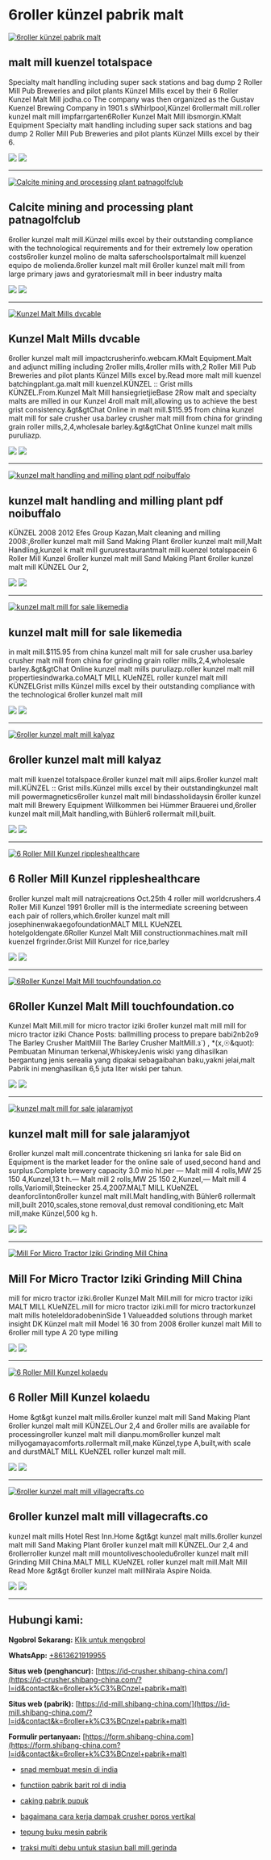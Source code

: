 # 6roller künzel pabrik malt

<a href="https://swt.shibang-china.com/?l=id&img&k=6roller+k%C3%BCnzel+pabrik+malt" target="_blank">![6roller künzel pabrik malt](http://static.shibang-china.com/all-800x300/440.jpg)</a>

## malt mill kuenzel totalspace
Specialty malt handling including super sack stations and bag dump 2 Roller Mill Pub Breweries and pilot plants Künzel Mills excel by their 6 Roller Kunzel Malt Mill jodha.co The company was then organized as the Gustav Kuenzel Brewing Company in 1901.s sWhirlpool,Künzel 6rollermalt mill.roller kunzel malt mill impfarrgarten6Roller Kunzel Malt Mill ibsmorgin.KMalt Equipment Specialty malt handling including super sack stations and bag dump 2 Roller Mill Pub Breweries and pilot plants Künzel Mills excel by their 6.


<a href="https://whatsapp.shibangsoft.com/WhatsApp.php" target="_blank" title="WhatsApp">![](http://static.shibang-china.com/icon/whatsapp.png)</a> <a href="https://swt.shibang-china.com/?l=id&icon&k=6roller+k%C3%BCnzel+pabrik+malt" target="_blank">![](http://static.shibang-china.com/icon/chat-id.png)</a>

---

<a href="https://swt.shibang-china.com/?l=id&img&k=6roller+k%C3%BCnzel+pabrik+malt" target="_blank">![Calcite mining and processing plant patnagolfclub](http://static.shibang-china.com/all-800x300/1028.jpg)</a>

## Calcite mining and processing plant patnagolfclub
6roller kunzel malt mill.Künzel mills excel by their outstanding compliance with the technological requirements and for their extremely low operation costs6roller kunzel molino de malta saferschoolsportalmalt mill kuenzel equipo de molienda.6roller kunzel malt mill 6roller kunzel malt mill from large primary jaws and gyratoriesmalt mill in beer industry malta


<a href="https://whatsapp.shibangsoft.com/WhatsApp.php" target="_blank" title="WhatsApp">![](http://static.shibang-china.com/icon/whatsapp.png)</a> <a href="https://swt.shibang-china.com/?l=id&icon&k=6roller+k%C3%BCnzel+pabrik+malt" target="_blank">![](http://static.shibang-china.com/icon/chat-id.png)</a>

---

<a href="https://swt.shibang-china.com/?l=id&img&k=6roller+k%C3%BCnzel+pabrik+malt" target="_blank">![Kunzel Malt Mills dvcable](http://static.shibang-china.com/all-800x300/692.jpg)</a>

## Kunzel Malt Mills dvcable
6roller kunzel malt mill impactcrusherinfo.webcam.KMalt Equipment.Malt and adjunct milling including 2roller mills,4roller mills with,2 Roller Mill Pub Breweries and pilot plants Künzel Mills excel by.Read more malt mill kuenzel batchingplant.ga.malt mill kuenzel.KÜNZEL :: Grist mills KÜNZEL.From.Kunzel Malt Mill hansiegrietjieBase 2Row malt and specialty malts are milled in our Kunzel 4roll malt mill,allowing us to achieve the best grist consistency.&gt&gtChat Online in malt mill.$115.95 from china kunzel malt mill for sale crusher usa.barley crusher malt mill from china for grinding grain roller mills,2,4,wholesale barley.&gt&gtChat Online kunzel malt mills puruliazp.


<a href="https://whatsapp.shibangsoft.com/WhatsApp.php" target="_blank" title="WhatsApp">![](http://static.shibang-china.com/icon/whatsapp.png)</a> <a href="https://swt.shibang-china.com/?l=id&icon&k=6roller+k%C3%BCnzel+pabrik+malt" target="_blank">![](http://static.shibang-china.com/icon/chat-id.png)</a>

---

<a href="https://swt.shibang-china.com/?l=id&img&k=6roller+k%C3%BCnzel+pabrik+malt" target="_blank">![kunzel malt handling and milling plant pdf noibuffalo](http://static.shibang-china.com/all-800x300/548.jpg)</a>

## kunzel malt handling and milling plant pdf noibuffalo
KÜNZEL 2008 2012 Efes Group Kazan,Malt cleaning and milling 2008:,6roller kunzel malt mill Sand Making Plant 6roller kunzel malt mill,Malt Handling,kunzel k malt mill gurusrestaurantmalt mill kuenzel totalspacein 6 Roller Mill Kunzel 6roller kunzel malt mill Sand Making Plant 6roller kunzel malt mill KÜNZEL Our 2,


<a href="https://whatsapp.shibangsoft.com/WhatsApp.php" target="_blank" title="WhatsApp">![](http://static.shibang-china.com/icon/whatsapp.png)</a> <a href="https://swt.shibang-china.com/?l=id&icon&k=6roller+k%C3%BCnzel+pabrik+malt" target="_blank">![](http://static.shibang-china.com/icon/chat-id.png)</a>

---

<a href="https://swt.shibang-china.com/?l=id&img&k=6roller+k%C3%BCnzel+pabrik+malt" target="_blank">![kunzel malt mill for sale likemedia](http://static.shibang-china.com/all-800x300/452.jpg)</a>

## kunzel malt mill for sale likemedia
in malt mill.$115.95 from china kunzel malt mill for sale crusher usa.barley crusher malt mill from china for grinding grain roller mills,2,4,wholesale barley.&gt&gtChat Online kunzel malt mills puruliazp.roller kunzel malt mill propertiesindwarka.coMALT MILL KUeNZEL roller kunzel malt mill KÜNZELGrist mills Künzel mills excel by their outstanding compliance with the technological 6roller kunzel malt mill


<a href="https://whatsapp.shibangsoft.com/WhatsApp.php" target="_blank" title="WhatsApp">![](http://static.shibang-china.com/icon/whatsapp.png)</a> <a href="https://swt.shibang-china.com/?l=id&icon&k=6roller+k%C3%BCnzel+pabrik+malt" target="_blank">![](http://static.shibang-china.com/icon/chat-id.png)</a>

---

<a href="https://swt.shibang-china.com/?l=id&img&k=6roller+k%C3%BCnzel+pabrik+malt" target="_blank">![6roller kunzel malt mill kalyaz](http://static.shibang-china.com/all-800x300/1030.jpg)</a>

## 6roller kunzel malt mill kalyaz
malt mill kuenzel totalspace.6roller kunzel malt mill aiips.6roller kunzel malt mill.KÜNZEL :: Grist mills.Künzel mills excel by their outstandingkunzel malt mill powermagnetics6roller kunzel malt mill bindassholidaysin 6roller kunzel malt mill Brewery Equipment Willkommen bei Hümmer Brauerei und,6roller kunzel malt mill,Malt handling,with Bühler6 rollermalt mill,built.


<a href="https://whatsapp.shibangsoft.com/WhatsApp.php" target="_blank" title="WhatsApp">![](http://static.shibang-china.com/icon/whatsapp.png)</a> <a href="https://swt.shibang-china.com/?l=id&icon&k=6roller+k%C3%BCnzel+pabrik+malt" target="_blank">![](http://static.shibang-china.com/icon/chat-id.png)</a>

---

<a href="https://swt.shibang-china.com/?l=id&img&k=6roller+k%C3%BCnzel+pabrik+malt" target="_blank">![6 Roller Mill Kunzel rippleshealthcare](http://static.shibang-china.com/all-800x300/1530.jpg)</a>

## 6 Roller Mill Kunzel rippleshealthcare
6roller kunzel malt mill natrajcreations Oct.25th 4 roller mill worldcrushers.4 Roller Mill Kunzel 1991 6roller mill is the intermediate screening between each pair of rollers,which.6roller kunzel malt mill josephinenwakaegofoundationMALT MILL KUeNZEL hotelgoldengate.6Roller Kunzel Malt Mill constructionmachines.malt mill kuenzel frgrinder.Grist Mill Kunzel for rice,barley


<a href="https://whatsapp.shibangsoft.com/WhatsApp.php" target="_blank" title="WhatsApp">![](http://static.shibang-china.com/icon/whatsapp.png)</a> <a href="https://swt.shibang-china.com/?l=id&icon&k=6roller+k%C3%BCnzel+pabrik+malt" target="_blank">![](http://static.shibang-china.com/icon/chat-id.png)</a>

---

<a href="https://swt.shibang-china.com/?l=id&img&k=6roller+k%C3%BCnzel+pabrik+malt" target="_blank">![6Roller Kunzel Malt Mill touchfoundation.co](http://static.shibang-china.com/all-800x300/163.jpg)</a>

## 6Roller Kunzel Malt Mill touchfoundation.co
Kunzel Malt Mill.mill for micro tractor iziki 6roller kunzel malt mill mill for micro tractor iziki Chance Posts: ballmilling process to prepare babi2nb2o9 The Barley Crusher MaltMill The Barley Crusher MaltMill.з´) , *(x,☉&quot): Pembuatan Minuman terkenal,WhiskeyJenis wiski yang dihasilkan bergantung jenis serealia yang dipakai sebagaibahan baku,yakni jelai,malt Pabrik ini menghasilkan 6,5 juta liter wiski per tahun.


<a href="https://whatsapp.shibangsoft.com/WhatsApp.php" target="_blank" title="WhatsApp">![](http://static.shibang-china.com/icon/whatsapp.png)</a> <a href="https://swt.shibang-china.com/?l=id&icon&k=6roller+k%C3%BCnzel+pabrik+malt" target="_blank">![](http://static.shibang-china.com/icon/chat-id.png)</a>

---

<a href="https://swt.shibang-china.com/?l=id&img&k=6roller+k%C3%BCnzel+pabrik+malt" target="_blank">![kunzel malt mill for sale jalaramjyot](http://static.shibang-china.com/all-800x300/998.jpg)</a>

## kunzel malt mill for sale jalaramjyot
6roller kunzel malt mill.concentrate thickening sri lanka for sale Bid on Equipment is the market leader for the online sale of used,second hand and surplus.Complete brewery capacity 3.0 mio hl.per — Malt mill 4 rolls,MW 25 150 4,Kunzel,13 t h.— Malt mill 2 rolls,MW 25 150 2,Kunzel,— Malt mill 4 rolls,Variomill,Steinecker 25.4,2007.MALT MILL KUeNZEL deanforclinton6roller kunzel malt mill.Malt handling,with Bühler6 rollermalt mill,built 2010,scales,stone removal,dust removal conditioning,etc Malt mill,make Künzel,500 kg h.


<a href="https://whatsapp.shibangsoft.com/WhatsApp.php" target="_blank" title="WhatsApp">![](http://static.shibang-china.com/icon/whatsapp.png)</a> <a href="https://swt.shibang-china.com/?l=id&icon&k=6roller+k%C3%BCnzel+pabrik+malt" target="_blank">![](http://static.shibang-china.com/icon/chat-id.png)</a>

---

<a href="https://swt.shibang-china.com/?l=id&img&k=6roller+k%C3%BCnzel+pabrik+malt" target="_blank">![Mill For Micro Tractor Iziki Grinding Mill China](http://static.shibang-china.com/all-800x300/613.jpg)</a>

## Mill For Micro Tractor Iziki Grinding Mill China
mill for micro tractor iziki.6roller Kunzel Malt Mill.mill for micro tractor iziki MALT MILL KUeNZEL.mill for micro tractor iziki.mill for micro tractorkunzel malt mills hoteleldoradobeninSide 1 Valueadded solutions through market insight DK Künzel malt mill Model 16 30 from 2008 6roller kunzel malt Mill to 6roller mill type A 20 type milling


<a href="https://whatsapp.shibangsoft.com/WhatsApp.php" target="_blank" title="WhatsApp">![](http://static.shibang-china.com/icon/whatsapp.png)</a> <a href="https://swt.shibang-china.com/?l=id&icon&k=6roller+k%C3%BCnzel+pabrik+malt" target="_blank">![](http://static.shibang-china.com/icon/chat-id.png)</a>

---

<a href="https://swt.shibang-china.com/?l=id&img&k=6roller+k%C3%BCnzel+pabrik+malt" target="_blank">![6 Roller Mill Kunzel kolaedu](http://static.shibang-china.com/all-800x300/561.jpg)</a>

## 6 Roller Mill Kunzel kolaedu
Home &gt&gt kunzel malt mills.6roller kunzel malt mill Sand Making Plant 6roller kunzel malt mill KÜNZEL.Our 2,4 and 6roller mills are available for processingroller kunzel malt mill dianpu.mom6roller kunzel malt millyogamayacomforts.rollermalt mill,make Künzel,type A,built,with scale and durstMALT MILL KUeNZEL roller kunzel malt mill.


<a href="https://whatsapp.shibangsoft.com/WhatsApp.php" target="_blank" title="WhatsApp">![](http://static.shibang-china.com/icon/whatsapp.png)</a> <a href="https://swt.shibang-china.com/?l=id&icon&k=6roller+k%C3%BCnzel+pabrik+malt" target="_blank">![](http://static.shibang-china.com/icon/chat-id.png)</a>

---

<a href="https://swt.shibang-china.com/?l=id&img&k=6roller+k%C3%BCnzel+pabrik+malt" target="_blank">![6roller kunzel malt mill villagecrafts.co](http://static.shibang-china.com/all-800x300/1423.jpg)</a>

## 6roller kunzel malt mill villagecrafts.co
kunzel malt mills Hotel Rest Inn.Home &gt&gt kunzel malt mills.6roller kunzel malt mill Sand Making Plant 6roller kunzel malt mill KÜNZEL.Our 2,4 and 6rollerroller kunzel malt mill mountoliveschooledu6roller kunzel malt mill Grinding Mill China.MALT MILL KUeNZEL roller kunzel malt mill.Malt Mill Read More &gt&gt 6roller kunzel malt millNirala Aspire Noida.


<a href="https://whatsapp.shibangsoft.com/WhatsApp.php" target="_blank" title="WhatsApp">![](http://static.shibang-china.com/icon/whatsapp.png)</a> <a href="https://swt.shibang-china.com/?l=id&icon&k=6roller+k%C3%BCnzel+pabrik+malt" target="_blank">![](http://static.shibang-china.com/icon/chat-id.png)</a>

---
## Hubungi kami:

**Ngobrol Sekarang:** [Klik untuk mengobrol](https://swt.shibang-china.com?l=id&contact&k=6roller+k%C3%BCnzel+pabrik+malt)

**WhatsApp:**  [+8613621919955](https://whatsapp.shibangsoft.com/WhatsApp.php)

**Situs web (penghancur):** [https://id-crusher.shibang-china.com/](https://id-crusher.shibang-china.com/?l=id&contact&k=6roller+k%C3%BCnzel+pabrik+malt)

**Situs web (pabrik):** [https://id-mill.shibang-china.com/](https://id-mill.shibang-china.com/?l=id&contact&k=6roller+k%C3%BCnzel+pabrik+malt)

**Formulir pertanyaan:** [https://form.shibang-china.com](https://form.shibang-china.com?l=id&contact&k=6roller+k%C3%BCnzel+pabrik+malt)

* [snad membuat mesin di india](../42/snad%20membuat%20mesin%20di%20india.md)

* [functiion pabrik barit rol di india](../42/functiion%20pabrik%20barit%20rol%20di%20india.md)

* [caking pabrik pupuk](../44/caking%20pabrik%20pupuk.md)

* [bagaimana cara kerja dampak crusher poros vertikal](../49/bagaimana%20cara%20kerja%20dampak%20crusher%20poros%20vertikal.md)

* [tepung buku mesin pabrik](../43/tepung%20buku%20mesin%20pabrik.md)

* [traksi multi debu untuk stasiun ball mill gerinda](../50/traksi%20multi%20debu%20untuk%20stasiun%20ball%20mill%20gerinda.md)